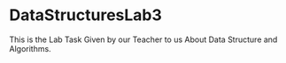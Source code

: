 # DataStructuresLab3
This is the Lab Task Given by our Teacher to us About Data Structure and Algorithms.
